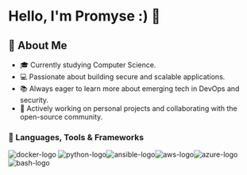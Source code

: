 # Hello, I'm Promyse :) 👋



## 🌟 About Me

- 🎓 Currently studying Computer Science.
- 💻 Passionate about building secure and scalable applications.
- 📚 Always eager to learn more about emerging tech in DevOps and security.
- 🌱 Actively working on personal projects and collaborating with the open-source community.

### 🔧 Languages, Tools & Frameworks
![docker-logo](https://github.com/user-attachments/assets/654035c3-3463-4e4f-8dfe-fda5d548122c) ![python-logo](https://github.com/user-attachments/assets/079b87df-3d96-4305-9d41-aa71300bc7cb)![ansible-logo](https://github.com/user-attachments/assets/fb167529-bbd3-4240-9245-ec93fa3afe14)![aws-logo](https://github.com/user-attachments/assets/50f05647-360f-47b0-b9f9-947def9e6583)![azure-logo](https://github.com/user-attachments/assets/5074945a-79c6-4dc7-bf9c-20b7bac6cbac)![bash-logo](https://github.com/user-attachments/assets/7e1212d1-72eb-4b1c-8a99-7a6a5d958684)








